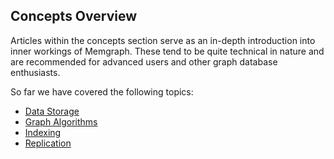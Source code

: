 ## Concepts Overview

Articles within the concepts section serve as an in-depth introduction into
inner workings of Memgraph. These tend to be quite technical in nature and
are recommended for advanced users and other graph database enthusiasts.

So far we have covered the following topics:

  * [Data Storage](storage.md)
  * [Graph Algorithms](graph-algorithms.md)
  * [Indexing](indexing.md)
  * [Replication](replication.md)